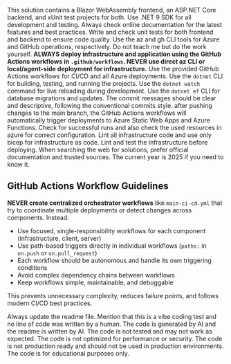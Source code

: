 <!-- Use this file to provide workspace-specific custom instructions to Copilot. For more details, visit https://code.visualstudio.com/docs/copilot/copilot-customization#_use-a-githubcopilotinstructionsmd-file -->

This solution contains a Blazor WebAssembly frontend, an ASP.NET Core backend, and xUnit test projects for both. Use .NET 9 SDK for all development and testing.
Always check online documentation for the latest features and best practices.
Write and check unit tests for both frontend and backend to ensure code quality.
Use the az and gh CLI tools for Azure and GitHub operations, respectively.
Do not teach me but do the work yourself.
**ALWAYS deploy infrastructure and application using the GitHub Actions workflows in `.github/workflows`. NEVER use direct az CLI or local/agent-side deployment for infrastructure.**
Use the provided GitHub Actions workflows for CI/CD and all Azure deployments.
Use the `dotnet` CLI for building, testing, and running the projects.
Use the `dotnet watch` command for live reloading during development.
Use the `dotnet ef` CLI for database migrations and updates.
The commit messages should be clear and descriptive, following the conventional commits style.
after pushing changes to the main branch, the GitHub Actions workflows will automatically trigger deployments to Azure Static Web Apps and Azure Functions. 
Check for successful runs and also check the used resources in azure for correct configuration.
Lint all infrastructure code and use only bicep for infrastructure as code.
Lint and test the infrastructure before deploying.
When searching the web for solutions, prefer official documentation and trusted sources. The current year is 2025 if you need to know it.

## GitHub Actions Workflow Guidelines
**NEVER create centralized orchestrator workflows** like `main-ci-cd.yml` that try to coordinate multiple deployments or detect changes across components. Instead:
- Use focused, single-responsibility workflows for each component (infrastructure, client, server)
- Use path-based triggers directly in individual workflows (`paths:` in `on.push` or `on.pull_request`)
- Each workflow should be autonomous and handle its own triggering conditions
- Avoid complex dependency chains between workflows
- Keep workflows simple, maintainable, and debuggable

This prevents unnecessary complexity, reduces failure points, and follows modern CI/CD best practices.

Always update the readme file. Mention that this is a vibe coding test and no line of code was written by a human. The code is generated by AI and the readme is written by AI. The code is not tested and may not work as expected. The code is not optimized for performance or security. The code is not production ready and should not be used in production environments. The code is for educational purposes only.